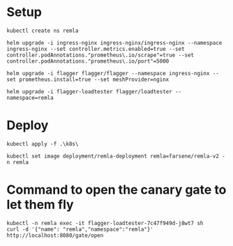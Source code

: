 
# Setup

```
kubectl create ns remla
```

```
helm upgrade -i ingress-nginx ingress-nginx/ingress-nginx --namespace ingress-nginx --set controller.metrics.enabled=true --set controller.podAnnotations."prometheus\.io/scrape"=true --set controller.podAnnotations."prometheus\.io/port"=5000
```

```
helm upgrade -i flagger flagger/flagger --namespace ingress-nginx --set prometheus.install=true --set meshProvider=nginx
```

```
helm upgrade -i flagger-loadtester flagger/loadtester --namespace=remla
```

# Deploy

```
kubectl apply -f .\k8s\  
```

```
kubectl set image deployment/remla-deployment remla=farsene/remla-v2 -n remla
```

#  Command to open the canary gate to let them fly
```
kubectl -n remla exec -it flagger-loadtester-7c47f949d-j8wt7 sh
curl -d '{"name": "remla","namespace":"remla"}' http://localhost:8080/gate/open
```